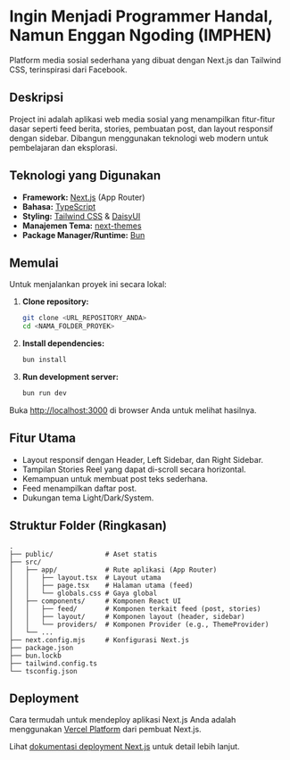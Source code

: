 # Ingin Menjadi Programmer Handal, Namun Enggan Ngoding (IMPHEN)

Platform media sosial sederhana yang dibuat dengan Next.js dan Tailwind CSS, terinspirasi dari Facebook.

## Deskripsi

Project ini adalah aplikasi web media sosial yang menampilkan fitur-fitur dasar seperti feed berita, stories, pembuatan post, dan layout responsif dengan sidebar. Dibangun menggunakan teknologi web modern untuk pembelajaran dan eksplorasi.

## Teknologi yang Digunakan

*   **Framework:** [Next.js](https://nextjs.org/) (App Router)
*   **Bahasa:** [TypeScript](https://www.typescriptlang.org/)
*   **Styling:** [Tailwind CSS](https://tailwindcss.com/) & [DaisyUI](https://daisyui.com/)
*   **Manajemen Tema:** [next-themes](https://github.com/pacocoursey/next-themes)
*   **Package Manager/Runtime:** [Bun](https://bun.sh/)

## Memulai

Untuk menjalankan proyek ini secara lokal:

1.  **Clone repository:**
    ```bash
    git clone <URL_REPOSITORY_ANDA>
    cd <NAMA_FOLDER_PROYEK>
    ```

2.  **Install dependencies:**
    ```bash
    bun install
    ```

3.  **Run development server:**
    ```bash
    bun run dev
    ```

Buka [http://localhost:3000](http://localhost:3000) di browser Anda untuk melihat hasilnya.

## Fitur Utama

*   Layout responsif dengan Header, Left Sidebar, dan Right Sidebar.
*   Tampilan Stories Reel yang dapat di-scroll secara horizontal.
*   Kemampuan untuk membuat post teks sederhana.
*   Feed menampilkan daftar post.
*   Dukungan tema Light/Dark/System.

## Struktur Folder (Ringkasan)

```
.
├── public/             # Aset statis
├── src/
│   ├── app/            # Rute aplikasi (App Router)
│   │   ├── layout.tsx  # Layout utama
│   │   ├── page.tsx    # Halaman utama (feed)
│   │   └── globals.css # Gaya global
│   ├── components/     # Komponen React UI
│   │   ├── feed/       # Komponen terkait feed (post, stories)
│   │   ├── layout/     # Komponen layout (header, sidebar)
│   │   └── providers/  # Komponen Provider (e.g., ThemeProvider)
│   └── ...
├── next.config.mjs     # Konfigurasi Next.js
├── package.json
├── bun.lockb
├── tailwind.config.ts
└── tsconfig.json
```

## Deployment

Cara termudah untuk mendeploy aplikasi Next.js Anda adalah menggunakan [Vercel Platform](https://vercel.com/new?utm_medium=default-template&filter=next.js&utm_source=create-next-app&utm_campaign=create-next-app-readme) dari pembuat Next.js.

Lihat [dokumentasi deployment Next.js](https://nextjs.org/docs/app/building-your-application/deploying) untuk detail lebih lanjut.
